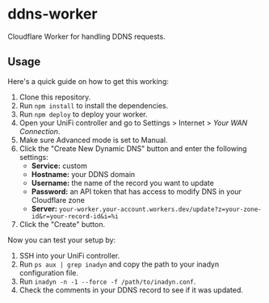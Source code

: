 # ddns-worker

Cloudflare Worker for handling DDNS requests.

## Usage

Here's a quick guide on how to get this working:

1. Clone this repository.
2. Run `npm install` to install the dependencies.
3. Run `npm deploy` to deploy your worker.
4. Open your UniFi controller and go to Settings > Internet > *Your WAN Connection*.
5. Make sure Advanced mode is set to Manual.
6. Click the "Create New Dynamic DNS" button and enter the following settings:
   - **Service:** custom
   - **Hostname:** your DDNS domain
   - **Username:** the name of the record you want to update
   - **Password:** an API token that has access to modify DNS in your Cloudflare zone
   - **Server:** `your-worker.your-account.workers.dev/update?z=your-zone-id&r=your-record-id&i=%i`
7. Click the "Create" button.

Now you can test your setup by:

1. SSH into your UniFi controller.
2. Run `ps aux | grep inadyn` and copy the path to your inadyn configuration file.
3. Run `inadyn -n -1 --force -f /path/to/inadyn.conf`.
4. Check the comments in your DDNS record to see if it was updated.
